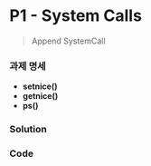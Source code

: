 # P1 - System Calls
> Append SystemCall

### 과제 명세
- **setnice()**
- **getnice()**
- **ps()**

### Solution


### Code